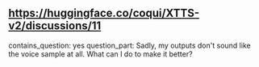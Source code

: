 ## https://huggingface.co/coqui/XTTS-v2/discussions/11

contains_question: yes
question_part: Sadly, my outputs don't sound like the voice sample at all. What can I do to make it better?